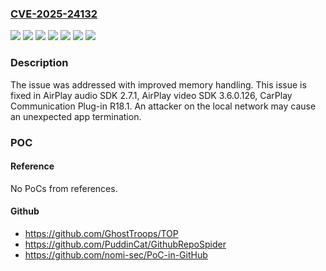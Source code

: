 ### [CVE-2025-24132](https://cve.mitre.org/cgi-bin/cvename.cgi?name=CVE-2025-24132)
![](https://img.shields.io/static/v1?label=Product&message=AirPlay%20audio%20SDK&color=blue)
![](https://img.shields.io/static/v1?label=Product&message=AirPlay%20video%20SDK&color=blue)
![](https://img.shields.io/static/v1?label=Product&message=CarPlay%20Communication%20Plug-in&color=blue)
![](https://img.shields.io/static/v1?label=Version&message=unspecified%3C%202.7.1%20&color=brighgreen)
![](https://img.shields.io/static/v1?label=Version&message=unspecified%3C%203.6.0.126%20&color=brighgreen)
![](https://img.shields.io/static/v1?label=Version&message=unspecified%3C%20R18.1%20&color=brighgreen)
![](https://img.shields.io/static/v1?label=Vulnerability&message=An%20attacker%20on%20the%20local%20network%20may%20cause%20an%20unexpected%20app%20termination&color=brighgreen)

### Description

The issue was addressed with improved memory handling. This issue is fixed in AirPlay audio SDK 2.7.1, AirPlay video SDK 3.6.0.126, CarPlay Communication Plug-in R18.1. An attacker on the local network may cause an unexpected app termination.

### POC

#### Reference
No PoCs from references.

#### Github
- https://github.com/GhostTroops/TOP
- https://github.com/PuddinCat/GithubRepoSpider
- https://github.com/nomi-sec/PoC-in-GitHub

